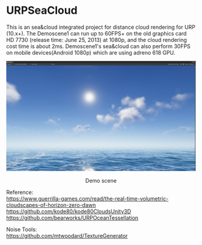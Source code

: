 # URPSeaCloud

This is an sea&cloud integrated project for distance cloud rendering for URP (10.x+). The Demoscene1 can run up to 60FPS+ on the old graphics card HD 7730 (release time: June 25, 2013) at 1080p, and the cloud rendering cost time is about 2ms. Demoscene1's sea&cloud can also perform 30FPS on mobile devices(Android 1080p) which are using adreno 618 GPU.

![](./Image/URPSeaCloud.png)
<p align="center">Demo scene</p>

Reference:  
https://www.guerrilla-games.com/read/the-real-time-volumetric-cloudscapes-of-horizon-zero-dawn
https://github.com/kode80/kode80CloudsUnity3D  
https://github.com/bearworks/URPOceanTessellation

Noise Tools:  
https://github.com/mtwoodard/TextureGenerator
